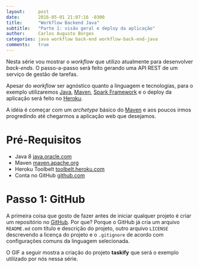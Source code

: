 ```yaml
---
layout:     post
date:       2016-05-01 21:07:16 -0300
title:      "Workflow Backend Java"
subtitle:   "Parte 1: visão geral e deploy da aplicação"
author:     Carlos Augusto Borges
categories: java workflow back-end workflow-back-end-java
comments:   true
---
```


Nesta série vou mostrar o *workflow* que utilizo atualmente para desenvolver
*back-ends*. O passo-a-passo será feito gerando uma API REST de um serviço de
gestão de tarefas.

Apesar do *workflow* ser agnóstico quanto a linguagem e tecnologias, para o
exemplo utilizaremos [Java][java], [Maven][maven], [Spark Framework][spark-java]
e o deploy da aplicação será feito no [Heroku][heroku].

A idéia é começar com um *archetype* básico do [Maven][maven] e aos poucos irmos
progredindo até chegarmos a aplicação web que desejamos.


# Pré-Requisitos

* Java 8 [java.oracle.com][java]
* Maven [maven.apache.org][maven]
* Heroku Toolbelt [toolbelt.heroku.com][heroku-toolbelt]
* Conta no GitHub [github.com][github]


# Passo 1: GitHub

A primeira coisa que gosto de fazer antes de iniciar qualquer projeto é criar
um repositório no [GitHub][github]. Por que? Porque o GitHub já cria um arquivo
`README.md` com título e descrição do projeto, outro arquivo `LICENSE`
descrevendo a licença do projeto e o `.gitignore` de acordo com configurações
comuns da linguagem selecionada.

O GIF a seguir mostra a criação do projeto **taskify** que será o exemplo
utilizado por nós nessa série.



[java]:                 http://java.oracle.com
[maven]:                http://maven.apache.org/
[heroku-toolbelt]:      https://toolbelt.heroku.com/
[spark-java]:           http://sparkjava.com/  
[github]:               http://github.com/
[heroku]:               http://heroku.com/
[travisci]:             http://travis-ci.org/
